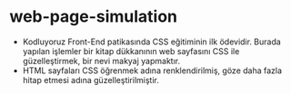 # web-page-simulation
- Kodluyoruz Front-End patikasında CSS eğitiminin ilk ödevidir. Burada yapılan işlemler bir kitap dükkanının web sayfasını CSS ile güzelleştirmek, bir nevi makyaj yapmaktır. 
- HTML sayfaları CSS öğrenmek adına renklendirilmiş, göze daha fazla hitap etmesi adına güzelleştirilmiştir. 
